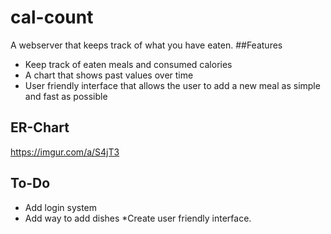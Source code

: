 # cal-count
A webserver that keeps track of what you have eaten.
##Features
* Keep track of eaten meals and consumed calories
* A chart that shows past values over time
* User friendly interface that allows the user to add a new meal as simple and fast as possible

## ER-Chart
https://imgur.com/a/S4jT3

## To-Do
* Add login system
* Add way to add dishes
*Create user friendly interface.
